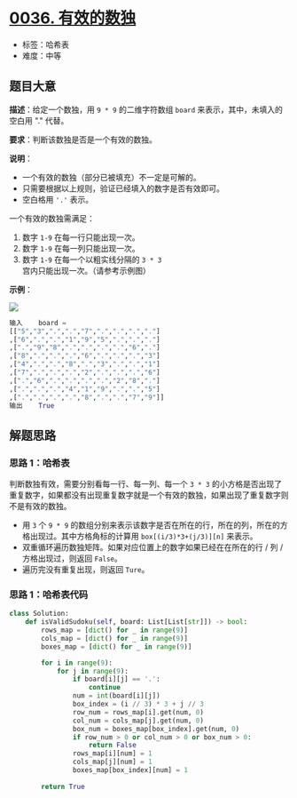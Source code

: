 # [0036. 有效的数独](https://leetcode-cn.com/problems/valid-sudoku/)

- 标签：哈希表
- 难度：中等

## 题目大意

**描述**：给定一个数独，用 `9 * 9` 的二维字符数组 `board` 来表示，其中，未填入的空白用 "." 代替。

**要求**：判断该数独是否是一个有效的数独。

**说明**：

- 一个有效的数独（部分已被填充）不一定是可解的。
- 只需要根据以上规则，验证已经填入的数字是否有效即可。
- 空白格用 `'.'` 表示。

一个有效的数独需满足：

1. 数字 `1-9` 在每一行只能出现一次。
2. 数字 `1-9` 在每一列只能出现一次。
3. 数字 `1-9` 在每一个以粗实线分隔的 `3 * 3` 宫内只能出现一次。（请参考示例图）

**示例**：

![](https://assets.leetcode-cn.com/aliyun-lc-upload/uploads/2021/04/12/250px-sudoku-by-l2g-20050714svg.png)

```Python
输入    board = 
[["5","3",".",".","7",".",".",".","."]
,["6",".",".","1","9","5",".",".","."]
,[".","9","8",".",".",".",".","6","."]
,["8",".",".",".","6",".",".",".","3"]
,["4",".",".","8",".","3",".",".","1"]
,["7",".",".",".","2",".",".",".","6"]
,[".","6",".",".",".",".","2","8","."]
,[".",".",".","4","1","9",".",".","5"]
,[".",".",".",".","8",".",".","7","9"]]
输出    True
```

## 解题思路

### 思路 1：哈希表

判断数独有效，需要分别看每一行、每一列、每一个 `3 * 3` 的小方格是否出现了重复数字，如果都没有出现重复数字就是一个有效的数独，如果出现了重复数字则不是有效的数独。

- 用 `3` 个 `9 * 9` 的数组分别来表示该数字是否在所在的行，所在的列，所在的方格出现过。其中方格角标的计算用 `box[(i/3)*3+(j/3)][n]` 来表示。
- 双重循环遍历数独矩阵。如果对应位置上的数字如果已经在在所在的行 / 列 / 方格出现过，则返回 `False`。
- 遍历完没有重复出现，则返回 `Ture`。

### 思路 1：哈希表代码

```Python
class Solution:
    def isValidSudoku(self, board: List[List[str]]) -> bool:
        rows_map = [dict() for _ in range(9)]
        cols_map = [dict() for _ in range(9)]
        boxes_map = [dict() for _ in range(9)]

        for i in range(9):
            for j in range(9):
                if board[i][j] == '.':
                    continue
                num = int(board[i][j])
                box_index = (i // 3) * 3 + j // 3
                row_num = rows_map[i].get(num, 0)
                col_num = cols_map[j].get(num, 0)
                box_num = boxes_map[box_index].get(num, 0)
                if row_num > 0 or col_num > 0 or box_num > 0:
                    return False
                rows_map[i][num] = 1
                cols_map[j][num] = 1
                boxes_map[box_index][num] = 1
        
        return True
```

